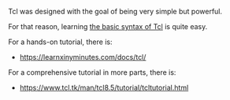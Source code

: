 Tcl was designed with the goal of being very simple but powerful.

For that reason, learning 
[the basic syntax of Tcl](https://tcl.tk/man/tcl8.6/TclCmd/Tcl.htm)
is quite easy.

For a hands-on tutorial, there is:
 - https://learnxinyminutes.com/docs/tcl/

For a comprehensive tutorial in more parts, there is:
 - https://www.tcl.tk/man/tcl8.5/tutorial/tcltutorial.html
